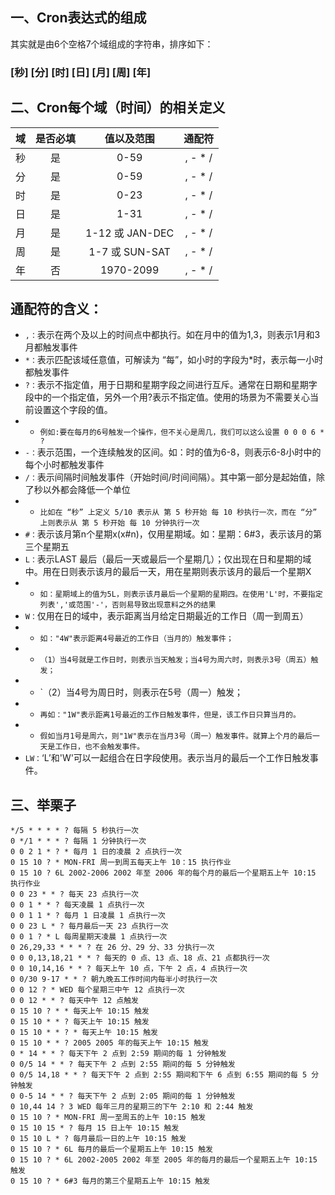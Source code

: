 ## 一、Cron表达式的组成
其实就是由6个空格7个域组成的字符串，排序如下：
### [秒] [分] [时] [日] [月] [周] [年]

## 二、Cron每个域（时间）的相关定义
| 域 |是否必填|值以及范围|通配符|
|:--:|:-----:|:-------:|:----:|
| 秒 |是|0-59|, - * /|
| 分 |是|0-59|, - * /|
| 时 |是|0-23|, - * /|
| 日 |是|1-31|, - * /|
| 月 |是|1-12 或 JAN-DEC |, - * /|
| 周 |是|1-7 或 SUN-SAT  |, - * /|
| 年 |否|1970-2099       |, - * /|

## 通配符的含义：
* `,：`表示在两个及以上的时间点中都执行。如在月中的值为1,3，则表示1月和3月都触发事件
* `*：`表示匹配该域任意值，可解读为 “每”，如小时的字段为*时，表示每一小时都触发事件
* `?：`表示不指定值，用于日期和星期字段之间进行互斥。通常在日期和星期字段中的一个指定值，另外一个用?表示不指定值。使用的场景为不需要关心当前设置这个字段的值。
* * `例如:要在每月的6号触发一个操作，但不关心是周几，我们可以这么设置 0 0 0 6 * ?`
* `-：`表示范围，一个连续触发的区间。如：时的值为6-8，则表示6-8小时中的每个小时都触发事件
* `/：`表示间隔时间触发事件（开始时间/时间间隔）。其中第一部分是起始值，除了秒以外都会降低一个单位
*  * `比如在 “秒” 上定义 5/10 表示从 第 5 秒开始 每 10 秒执行一次，而在 “分” 上则表示从 第 5 秒开始 每 10 分钟执行一次`
*  `#：`表示该月第n个星期x(x#n)，仅用星期域。如：星期：6#3，表示该月的第三个星期五
*  `L：`表示LAST 最后（最后一天或最后一个星期几）；仅出现在日和星期的域中。用在日则表示该月的最后一天，用在星期则表示该月的最后一个星期X
*   * `如：星期域上的值为5L，则表示该月最后一个星期的星期四。在使用'L'时，不要指定列表','或范围'-'，否则易导致出现意料之外的结果`
*   `W：`仅用在日的域中，表示距离当月给定日期最近的工作日（周一到周五）
*    * `如："4W"表示距离4号最近的工作日（当月的）触发事件；` 
*    * `（1）当4号就是工作日时，则表示当天触发；当4号为周六时，则表示3号（周五）触发；` 
*    * `（2）当4号为周日时，则表示在5号（周一）触发； 
*    * `再如："1W"表示距离1号最近的工作日触发事件，但是，该工作日只算当月的。`
*    * `假如当月1号是周六，则"1W"表示在当月3号（周一）触发事件。就算上个月的最后一天是工作日，也不会触发事件。`
*    `LW：`‘L’和'W'可以一起组合在日字段使用。表示当月的最后一个工作日触发事件。
   
## 三、举栗子
```
*/5 * * * * ? 每隔 5 秒执行一次
0 */1 * * * ? 每隔 1 分钟执行一次
0 0 2 1 * ? * 每月 1 日的凌晨 2 点执行一次
0 15 10 ? * MON-FRI 周一到周五每天上午 10：15 执行作业
0 15 10 ? 6L 2002-2006 2002 年至 2006 年的每个月的最后一个星期五上午 10:15 执行作业
0 0 23 * * ? 每天 23 点执行一次
0 0 1 * * ? 每天凌晨 1 点执行一次
0 0 1 1 * ? 每月 1 日凌晨 1 点执行一次
0 0 23 L * ? 每月最后一天 23 点执行一次
0 0 1 ? * L 每周星期天凌晨 1 点执行一次
0 26,29,33 * * * ? 在 26 分、29 分、33 分执行一次
0 0 0,13,18,21 * * ? 每天的 0 点、13 点、18 点、21 点都执行一次
0 0 10,14,16 * * ? 每天上午 10 点，下午 2 点，4 点执行一次
0 0/30 9-17 * * ? 朝九晚五工作时间内每半小时执行一次
0 0 12 ? * WED 每个星期三中午 12 点执行一次
0 0 12 * * ? 每天中午 12 点触发
0 15 10 ? * * 每天上午 10:15 触发
0 15 10 * * ? 每天上午 10:15 触发
0 15 10 * * ? * 每天上午 10:15 触发
0 15 10 * * ? 2005 2005 年的每天上午 10:15 触发
0 * 14 * * ? 每天下午 2 点到 2:59 期间的每 1 分钟触发
0 0/5 14 * * ? 每天下午 2 点到 2:55 期间的每 5 分钟触发
0 0/5 14,18 * * ? 每天下午 2 点到 2:55 期间和下午 6 点到 6:55 期间的每 5 分钟触发
0 0-5 14 * * ? 每天下午 2 点到 2:05 期间的每 1 分钟触发
0 10,44 14 ? 3 WED 每年三月的星期三的下午 2:10 和 2:44 触发
0 15 10 ? * MON-FRI 周一至周五的上午 10:15 触发
0 15 10 15 * ? 每月 15 日上午 10:15 触发
0 15 10 L * ? 每月最后一日的上午 10:15 触发
0 15 10 ? * 6L 每月的最后一个星期五上午 10:15 触发
0 15 10 ? * 6L 2002-2005 2002 年至 2005 年的每月的最后一个星期五上午 10:15 触发
0 15 10 ? * 6#3 每月的第三个星期五上午 10:15 触发
```
